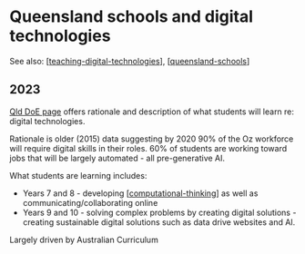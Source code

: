 # Queensland schools and digital technologies

See also: [[teaching-digital-technologies]], [[queensland-schools]]


## 2023

[Qld DoE page](https://education.qld.gov.au/curriculum/stages-of-schooling/stem/technology) offers rationale and description of what students will learn re: digital technologies.

Rationale is older (2015) data suggesting by 2020 90% of the Oz workforce will require digital skills in their roles. 60% of students are working toward jobs that will be largely automated - all pre-generative AI.

What students are learning includes:

- Years 7 and 8 - developing [[computational-thinking]] as well as communicating/collaborating online
- Years 9 and 10 - solving complex problems by creating digital solutions - creating sustainable digital solutions such as data drive websites and AI.

Largely driven by Australian Curriculum



[//begin]: # "Autogenerated link references for markdown compatibility"
[teaching-digital-technologies]: teaching-digital-technologies "Teaching Digital Technologies"
[queensland-schools]: queensland-schools "Queensland Schools"
[computational-thinking]: ../../computing/computational-thinking "Computational thinking"
[//end]: # "Autogenerated link references"